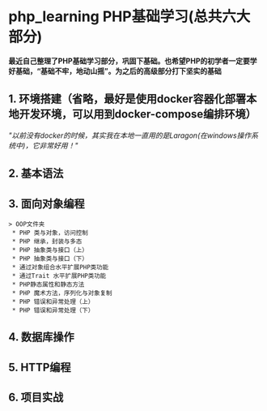 # php_learning PHP基础学习(总共六大部分)

**最近自己整理了PHP基础学习部分，巩固下基础。也希望PHP的初学者一定要学好基础，“基础不牢，地动山摇”。为之后的高级部分打下坚实的基础**

## 1. 环境搭建（省略，最好是使用docker容器化部署本地开发环境，可以用到docker-compose编排环境）
*"以前没有docker的时候，其实我在本地一直用的是Laragon(在windows操作系统中)，它非常好用！"*

## 2. 基本语法

## 3. 面向对象编程
    > OOP文件夹
     * PHP 类与对象，访问控制
     * PHP 继承，封装与多态
     * PHP 抽象类与接口（上）
     * PHP 抽象类与接口（下）
     * 通过对象组合水平扩展PHP类功能
     * 通过Trait 水平扩展PHP类功能
     * PHP静态属性和静态方法
     * PHP 魔术方法，序列化与对象复制
     * PHP 错误和异常处理（上）
     * PHP 错误和异常处理（下）
## 4. 数据库操作

## 5. HTTP编程

## 6. 项目实战
